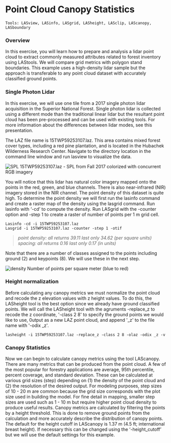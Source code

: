 # Point Cloud Canopy Statistics
```
Tools: LASview, LASinfo, LASgrid, LASheight, LASclip, LAScanopy, LASboundary

```

### Overview

In this exercise, you will learn how to prepare and analysis a lidar point cloud to extract commonly measured attributes related to forest inventory using LAStools. We will compare grid metrics with polygon stand boundaries. This example uses a high-density lidar sample but the approach is transferable to any point cloud dataset with accurately classified ground points. 


### Single Photon Lidar 

In this exercise, we will use one tile from a 2017 single photon lidar acquisition in the Superior National Forest. Single photon lidar is collected using a different mode than the traditional linear lidar but the resultant point cloud has been pre-processed and can be used with existing tools. For more information about the differences between lidar modes, see this presentation. 

The LAZ file name is 15TWP59253107.laz. This area contains mixed forest cover types, including a red pine plantation, and is located in the Hubachek Wilderness Research Center. Navigate to the directory location in the command line window and run lasview to visualize the data. 


![SPL](/tutorials/images/SPL.png "")
15TWP59253107.laz - SPL from Fall 2017 colorized with concurrent RGB imagery 

You will notice that this lidar has natural color imagery mapped onto the points in the red, green, and blue channels. There is also near-infrared (NIR) imagery stored in the NIR channel. The point density of this dataset is quite high. To determine the point density we will first run the lasinfo command and create a raster map of the density using the lasgrid command. Run lasinfo with ‘-cd’ to compute the density. Run LASgrid with the -counter option and -step 1 to create a raster of number of points per 1 m grid cell.  

```
Lasinfo -cd -i 15TWP59253107.laz
Lasgrid -i 15TWP59253107.laz -counter -step 1 -otif 
```

>*point density: all returns 39.11 last only 34.62 (per square units)  
>       spacing: all returns 0.16 last only 0.17 (in units)*

Note that there are a number of classes assigned to the points including ground (2) and keypoints (8). We will use these in the next step. 

![density](/tutorials/images/density.png "")
Number of points per square meter (blue to red) 

### Height normalization

Before calculating any canopy metrics we must normalize the point cloud and recode the z elevation values with z height values. To do this, the LASheight tool is the best option since we already have ground classified points. We will call the LASheight tool with the agruments -replace_z to recode the z coordinate, '-class 2 8' to specify the ground points we would like to use, 0utput as a new LAZ point cloud, and append '_z' to the file name with '-odix _z'. 

```
lasheight -i 15TWP59253107.laz -replace_z -class 2 8 -olaz -odix _z -v 
```

### Canopy Statistics

Now we can begin to calculate canopy metrics using the tool LAScanopy. There are many metrics that can be produced from the point cloud. A few of the most popular for forestry applications are average, 95th percentile, percent coverage, and standard deviation. These can be calculated at various grid sizes (step) depending on (1) the density of the point cloud and (2) the resolution of the desired output. For modeling purposes, step sizes of 10 - 20 m are common because the grid size corresponds with the plot size used in building the model. For fine detail in mapping, smaller step sizes are used such as 1 - 10 m but require higher point cloud density to produce useful results. Canopy metrics are calculated by filtering the points by a height threshold. This is done to remove ground points from the calculation and more accurately describe the distribution of canopy points. The default for the height cutoff in LAScanopy is 1.37 m (4.5 ft; international breast height). If necessary this can be changed using the ‘-height_cutoff’ but we will use the default settings for this example. 





